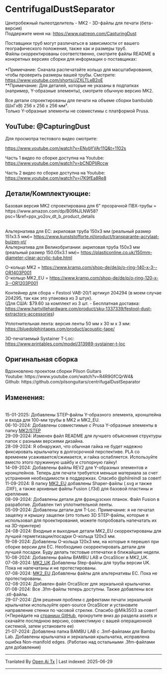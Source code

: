 # CentrifugalDustSeparator
Центробежный пылеотделитель - MK2 - 3D-файлы для печати (бета-версия)<br>
Поддержите меня на: https://www.patreon.com/CapturingDust

Поставщики труб могут различаться в зависимости от вашего географического положения, также как и размеры труб.<br>
Файлы скорректированы соответственно, смотрите файлы README в конкретных версиях сборки для информации о поставщиках:<br>
<a target="_blank" rel="noopener noreferrer" href="https://raw.githubusercontent.com/Makerr-Studio/CentrifugalDustSeparator-/main/MK2/"><img src="https://raw.githubusercontent.com/Makerr-Studio/CentrifugalDustSeparator-/main/MK2/IMAGES/USA-MK2.jpg" alt="" style="max-width: 25%;"></a> 
<a target="_blank" rel="noopener noreferrer" href="https://raw.githubusercontent.com/Makerr-Studio/CentrifugalDustSeparator-/main/MK2_EU/"><img src="https://raw.githubusercontent.com/Makerr-Studio/CentrifugalDustSeparator-/main/MK2/IMAGES/EU-MK2_EU.jpg" alt="" style="max-width: 25%;"></a> 
<a target="_blank" rel="noopener noreferrer" href="https://raw.githubusercontent.com/Makerr-Studio/CentrifugalDustSeparator-/main/MK2_UK/"><img src="https://raw.githubusercontent.com/Makerr-Studio/CentrifugalDustSeparator-/main/MK2/IMAGES/UK-MK2_UK.jpg" alt="" style="max-width: 25%;"></a>
<br>*Примечание: Сначала распечатайте кольцо для масштабирования, чтобы проверить размеры вашей трубы. Смотрите: https://www.youtube.com/shorts/JZXLTLeB2oE
<br>**Примечание: Для деталей, которые не указаны в подпапках (например, Y-образные элементы), смотрите обычную версию MK2.<br>

Все детали спроектированы для печати на объеме сборки bambulab (ШxГxВ) 256 x 256 x 256 мм³.<br>
Только Y-образные элементы не совместимы с платформой Prusa.
<a target="_blank" rel="noopener noreferrer" href="https://raw.githubusercontent.com/Makerr-Studio/CentrifugalDustSeparator-/main/MK2/STEP/"><img src="https://raw.githubusercontent.com/Makerr-Studio/CentrifugalDustSeparator-/main/MK2/IMAGES/MK2.JPG" alt="" style="max-width: 100%;"></a>
<a target="_blank" rel="noopener noreferrer" href="https://raw.githubusercontent.com/Makerr-Studio/CentrifugalDustSeparator-/main/MK2/MK2 Dust Separator.pdf"><img src="https://raw.githubusercontent.com/Makerr-Studio/CentrifugalDustSeparator-/main/MK2/IMAGES/MK2_intersection_A-A_PDF.JPG" alt="" style="max-width: 100%;"></a>

<h2>YouTube: @CapturingDust</h2>
Для просмотра тестового видео смотрите:

https://www.youtube.com/watch?v=ENybYVAr11Q&t=1102s

Часть 1 видео по сборке доступна на Youtube: https://www.youtube.com/watch?v=bCNDPIjRccw

Часть 2 видео по сборке доступна на Youtube:
https://www.youtube.com/watch?v=j7K9fEa8Re8

<h2>Детали/Комплектующие:</h2>
Базовая версия MK2 спроектирована для 6" прозрачной ПВХ-трубы  = https://www.amazon.com/dp/B09NJLNW58?psc=1&ref=ppx_yo2ov_dt_b_product_details

<br>Альтернатива для ЕС: акриловая труба 150x3 мм (реальный размер 151x3.5 мм)= https://www.kunststofforte.nl/product/transparante-acrylaat-buizen-xt/<br>
Альтернатива для Великобритании: акриловая труба 150x3 мм (реальный размер 150.05x3.1 мм)= https://plasticonline.co.uk/150mm-diameter-clear-acrylic-tube.html

O-кольцо MK2     = https://www.kramp.com/shop-de/de/p/o-ring-140-x-3--OR1403P001
<br>O-кольцо MK2_EU  = https://www.kramp.com/shop-de/de/p/o-ring-120-x-3--OR1203P001

Контейнер для сбора        = Festool VAB-20/1 артикул 204294 (в моем случае 204295, так как это упаковка из 3 штук).
<br>(Для США: $79.60 за комплект из 3 шт. - Бесплатная доставка: https://www.hartvillehardware.com/product/sku-1337339/festool-dust-extractors-accessories)

Уплотнительная лента: версия ленты 50 мм x 30 м x 3 мм: https://bluedolphintapes.com/product/acoustic-tape/

3D-печатаемый Systainer T-Loc: https://www.printables.com/model/313989-systainer-t-loc

<h2>Оригинальная сборка</h2>
Вдохновлено проектом сборки Pilson Guitars<br>
Youtube: https://www.youtube.com/watch?v=R4R9GfCQrW4&<br>
Github: https://github.com/pilsonguitars/centrifugalDustSeparator

<h2>Изменения:</h2><br>
15-01-2025: Добавлены STEP-файлы Y-образного элемента, кронштейна и входа для 100-мм трубы в MK2 и MK2_EU.<br>
06-10-2024: Добавлены совместимые с Prusa Y-образные элементы в папку <a target="_blank" rel="noopener noreferrer" href="https://raw.githubusercontent.com/Makerr-Studio/CentrifugalDustSeparator-/main/MK2/STEP/">MK2/STEP</a><br>
29-09-2024: Изменен файл README для лучшего объяснения структуры папок с разными версиями дизайна.<br>
28-09-2024: Я обнаружил, что обычная гайка не будет надежно фиксировать крыльчатку в долгосрочной перспективе. PLA со временем усаживается/сжимается, и гайка ослабляется. Используйте вместо этого пружинную шайбу и стопорную гайку!<br>
14-09-2024: Добавлены файлы REV2 для Y-образных элементов и кронштейнов. Теперь для печати требуется меньше материала за счет устранения необходимости в поддержках. Спасибо @philreindl за совет!<br>
11-09-2024: В папку <a target="_blank" rel="noopener noreferrer" href="https://raw.githubusercontent.com/Makerr-Studio/CentrifugalDustSeparator-/main/MK2_EU/">MK2_EU</a> добавлены Shaper-файлы (.svg и также .DXF), а также архивные файлы Fusion (.f3d) для базовой пластины и крепления.<br>
08-09-2024: Добавлены детали для французских планок. Файл Fusion в разработке. Добавлен тип уплотнительной ленты.<br>
05-09-2024: Добавлены детали для T-Loc. Примечание: я не печатал защелку и крышку защелки (это только 3D STEP-файлы, которые я использовал для проектирования, можете попробовать напечатать их на 3D-принтере)<br>
24-08-2024: Входные и выходные детали MK2_EU скорректированы для лучшей герметизации/посадки O-кольца 120x3 мм.<br>
19-08-2024: Добавлены O-кольца 120x3 мм, на которые я перешел при сборке версии для ЕС. Необходимо скорректировать детали для лучшей посадки. Буду делать тестовые отпечатки в ближайшие недели.<br>
10-08-2024: Добавлены файлы BAMBU LAB и OrcaSlicer в MK2_UK.<br>
07-08-2024: <a target="_blank" rel="noopener noreferrer" href="https://raw.githubusercontent.com/Makerr-Studio/CentrifugalDustSeparator-/main/MK2_UK/">MK2_UK</a> Добавлены Step-файлы для трубы версии UK. Пока не напечатаны и не протестированы.<br>
07-08-2024: <a target="_blank" rel="noopener noreferrer" href="https://raw.githubusercontent.com/Makerr-Studio/CentrifugalDustSeparator-/main/MK2_EU/">MK2_EU</a> Добавлены файлы для альтернативы ЕС. Пока не протестированы.<br>
02-08-2024: Добавлен файл OrcaSlicer для зеркальной крыльчатки.<br>
01-08-2024: Все .3fm-файлы теперь доступны. Также добавлены все .stl-файлы.<br>
29-07-2024: Для решения проблем с дефектами печати зеркальной крыльчатки используйте open-source OrcaSlicer и установите направление стенки по часовой стрелке. Спасибо @Mik3503 за совет!
(*Перейдите на <a target="_blank" rel="noopener noreferrer" href="[MK2/STEP/](https://github.com/SoftFever/OrcaSlicer/releases)">страницу GitHub</a>, прокрутите вниз до раздела assets и скачайте последнюю версию, совместимую с вашей операционной системой, затем установите ее)<br>
21-07-2024: Добавлена папка BAMBU LAB с .3mf-файлами для Bambu Lab. Добавлены крыльчатка и зеркальная крыльчатка, исправлена ошибка Non-manifold edges. (Работаю над остальными .3fm-файлами для добавления)

---

Tranlated By [Open Ai Tx](https://github.com/OpenAiTx/OpenAiTx) | Last indexed: 2025-06-29

---